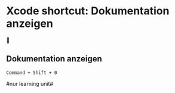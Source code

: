 # Xcode shortcut: Dokumentation anzeigen
🚀

## Dokumentation anzeigen

`Command + Shift + 0`


#nur learning unit#